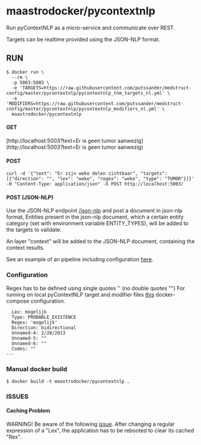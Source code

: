 # maastrodocker/pycontextnlp

Run pyContextNLP as a micro-service and communicate over REST.

Targets can be realtime provided using the JSON-NLP format.

## RUN

    $ docker run \
      --rm \
      -p 5003:5003 \
      -e 'TARGETS=https://raw.githubusercontent.com/putssander/medstruct-config/master/pycontextnlp/pycontextnlp_tnm_targets_nl.yml' \
      -e 'MODIFIERS=https://raw.githubusercontent.com/putssander/medstruct-config/master/pycontextnlp/pycontextnlp_modifiers_nl.yml' \
      maastrodocker/pycontextnlp


#### GET 
[http://localhost:5003?text=Er is geen tumor aanwezig](http://localhost:5003?text=Er is geen tumor aanwezig)

#### POST 
    
    curl -d '{"text": "Er zijn weke delen zichtbaar", "targets": [{"direction": "", "lex": "weke", "regex": "weke", "type": "TUMOR"}]}'  -H "Content-Type: application/json" -X POST http://localhost:5003/

#### POST (JSON-NLP) 

Use the JSON-NLP endpoint [/json-nlp](/json-nlp) and post a document in json-nlp format,
Entities present in the json-nlp document, which a certain entity category (set with environment variable ENTITY_TYPES), will be added to the targets to validate.

An layer "context" will be added to the JSON-NLP document, containing the context results.

See an example of an pipeline including configuration [here](https://github.com/putssander/medstruct-config).


### Configuration

Regex has to be defined using single quotes '' (no double quotes "")
For running on local pyContextNLP target and modifier files [this](https://github.com/putssander/medstruct-config) docker-compose configuration.

      Lex: mogelijk
      Type: PROBABLE_EXISTENCE
      Regex: 'mogelijk'
      Direction: bidirectional
      Unnamed-4: 2/28/2013
      Unnamed-5: ""
      Unnamed-6: ""
      Codes: ""
    ---
    


### Manual docker build

    $ docker build -t maastrodocker/pycontextnlp .
    
### ISSUES

#### Caching Problem
WARNING! Be aware of the following [issue](https://github.com/chapmanbe/pyConTextNLP/issues/13).
After changing a regular expression of a "Lex", the application has to be rebooted to clear its cached "Rex".